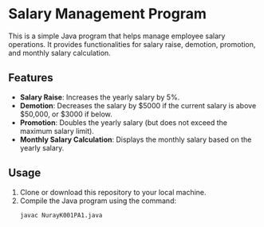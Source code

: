 # Salary Management Program

This is a simple Java program that helps manage employee salary operations. It provides functionalities for salary raise, demotion, promotion, and monthly salary calculation.

## Features
- **Salary Raise**: Increases the yearly salary by 5%.
- **Demotion**: Decreases the salary by $5000 if the current salary is above $50,000, or $3000 if below.
- **Promotion**: Doubles the yearly salary (but does not exceed the maximum salary limit).
- **Monthly Salary Calculation**: Displays the monthly salary based on the yearly salary.

## Usage

1. Clone or download this repository to your local machine.
2. Compile the Java program using the command:
   ```bash
   javac NurayK001PA1.java
